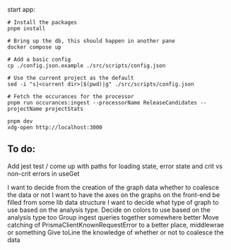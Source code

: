 start app:
```
# Install the packages
pnpm install

# Bring up the db, this should happen in another pane
docker compose up

# Add a basic config
cp ./config.json.example ./src/scripts/config.json

# Use the current project as the default
sed -i "s|<current dir>|$(pwd)|g" ./src/scripts/config.json

# Fetch the occurances for the processor
pnpm run occurances:ingest --processorName ReleaseCandidates --projectName projectStats

pnpm dev
xdg-open http://localhost:3000
```


To do:
------
Add jest
test / come up with paths for loading state, error state and crit vs non-crit errors in useGet

I want to decide from the creation of the graph data whether to coalesce the data or not
I want to have the axes on the graphs on the front-end be filled from some lib data structure
I want to decide what type of graph to use based on the analysis type. Decide on colors to use based on the analysis type too
Group ingest queries together somewhere better
Move catching of PrismaClientKnownRequestError to a better place, middlewrae or something
Give toLine the knowledge of whether or not to coalesce the data
